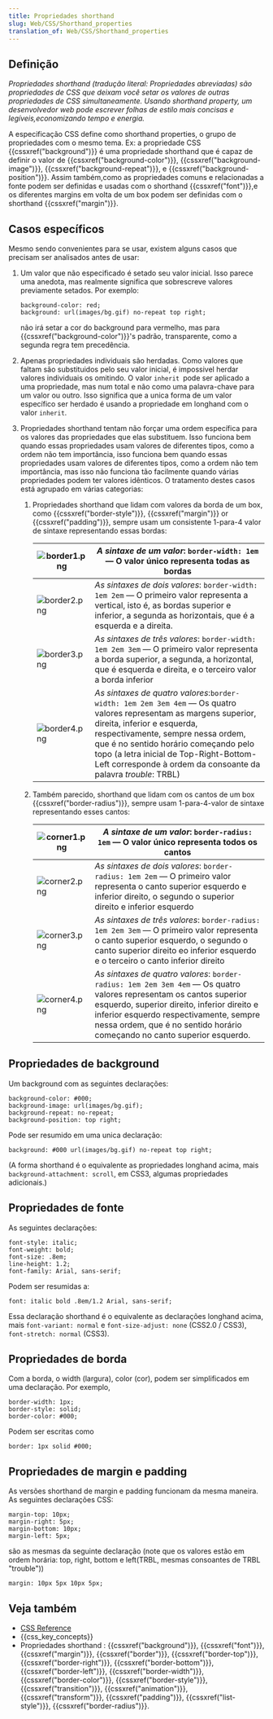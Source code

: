 ```yaml
---
title: Propriedades shorthand
slug: Web/CSS/Shorthand_properties
translation_of: Web/CSS/Shorthand_properties
---
```

## Definição

_Propriedades shorthand (tradução literal: Propriedades abreviadas) são propriedades de CSS que deixam você setar os valores de outras propriedades de CSS simultaneamente. Usando shorthand property, um desenvolvedor web pode escrever folhas de estilo mais concisas e legíveis,economizando tempo e energia._

A especificação CSS define como shorthand properties, o grupo de propriedades com o mesmo tema. Ex: a propriedade CSS {{cssxref("background")}} é uma propriedade shorthand que é capaz de definir o valor de {{cssxref("background-color")}}, {{cssxref("background-image")}}, {{cssxref("background-repeat")}}, e {{cssxref("background-position")}}. Assim também,como as propriedades comuns e relacionadas a fonte podem ser definidas e usadas com o shorthand {{cssxref("font")}},e os diferentes margins em volta de um box podem ser definidas com o shorthand {{cssxref("margin")}}.

## Casos específicos

Mesmo sendo convenientes para se usar, existem alguns casos que precisam ser analisados antes de usar:

1.  Um valor que não especificado é setado seu valor inicial. Isso parece uma anedota, mas realmente significa que sobrescreve valores previamente setados. Por exemplo:

        background-color: red;
        background: url(images/bg.gif) no-repeat top right;

    não irá setar a cor do background para vermelho, mas para {{cssxref("background-color")}}'s padrão, transparente, como a segunda regra tem precedência.

2.  Apenas propriedades individuais são herdadas. Como valores que faltam são substituidos pelo seu valor inicial, é impossivel herdar valores individuais os omitindo. O valor `inherit `pode ser aplicado a uma propriedade, mas num total e não como uma palavra-chave para um valor ou outro. Isso significa que a unica forma de um valor específico ser herdado é usando a propriedade em longhand com o valor `inherit`.
3.  Propriedades shorthand tentam não forçar uma ordem específica para os valores das propriedades que elas substituem. Isso funciona bem quando essas propriedades usam valores de diferentes tipos, como a ordem não tem importância, isso funciona bem quando essas propriedades usam valores de diferentes tipos, como a ordem não tem importância, mas isso não funciona tão facilmente quando várias propriedades podem ter valores idênticos. O tratamento destes casos está agrupado em várias categorias:

    1.  Propriedades shorthand que lidam com valores da borda de um box, como {{cssxref("border-style")}}, {{cssxref("margin")}} or {{cssxref("padding")}}, sempre usam um consistente 1-para-4 valor de sintaxe representando essas bordas:

        | ![border1.png](/files/3646/border1.png) | _A sintaxe de um valor_: `border-width: 1em` — O valor único representa todas as bordas                                                                                                                                                                                                                                                     |
        | --------------------------------------- | ------------------------------------------------------------------------------------------------------------------------------------------------------------------------------------------------------------------------------------------------------------------------------------------------------------------------------------------- |
        | ![border2.png](/files/3647/border2.png) | _As sintaxes de dois valores_: `border-width: 1em 2em` — O primeiro valor representa a vertical, isto é, as bordas superior e inferior, a segunda as horizontais, que é a esquerda e a direita.                                                                                                                                             |
        | ![border3.png](/files/3648/border3.png) | _As sintaxes de três valores_: `border-width: 1em 2em 3em` — O primeiro valor representa a borda superior, a segunda, a horizontal, que é esquerda e direita, e o terceiro valor a borda inferior                                                                                                                                           |
        | ![border4.png](/files/3649/border4.png) | _As sintaxes de quatro valores_:`border-width: 1em 2em 3em 4em` — Os quatro valores representam as margens superior, direita, inferior e esquerda, respectivamente, sempre nessa ordem, que é no sentido horário começando pelo topo (a letra inicial de Top-Right-Bottom-Left corresponde à ordem da consoante da palavra _trouble_: TRBL) |

    2.  Também parecido, shorthand que lidam com os cantos de um box {{cssxref("border-radius")}}, sempre usam 1-para-4-valor de sintaxe representando esses cantos:

        | ![corner1.png](/files/3650/corner1.png) | _A sintaxe de um valor_: `border-radius: 1em` — O valor único representa todos os cantos                                                                                                                                                                                                  |
        | --------------------------------------- | ----------------------------------------------------------------------------------------------------------------------------------------------------------------------------------------------------------------------------------------------------------------------------------------- |
        | ![corner2.png](/files/3651/corner2.png) | _As sintaxes de dois valores_: `border-radius: 1em 2em` — O primeiro valor representa o canto superior esquerdo e inferior direito, o segundo o superior direito e inferior esquerdo                                                                                                      |
        | ![corner3.png](/files/3652/corner3.png) | _As sintaxes de três valores_: `border-radius: 1em 2em 3em` — O primeiro valor representa o canto superior esquerdo, o segundo o canto superior direito eo inferior esquerdo e o terceiro o canto inferior direito                                                                        |
        | ![corner4.png](/files/3653/corner4.png) | _As sintaxes de quatro valores_: `border-radius: 1em 2em 3em 4em` — Os quatro valores representam os cantos superior esquerdo, superior direito, inferior direito e inferior esquerdo respectivamente, sempre nessa ordem, que é no sentido horário começando no canto superior esquerdo. |

## Propriedades de background

Um background com as seguintes declarações:

    background-color: #000;
    background-image: url(images/bg.gif);
    background-repeat: no-repeat;
    background-position: top right;

Pode ser resumido em uma unica declaração:

    background: #000 url(images/bg.gif) no-repeat top right;

(A forma shorthand é o equivalente as propriedades longhand acima, mais `background-attachment: scroll`, em CSS3, algumas propriedades adicionais.)

## Propriedades de fonte

As seguintes declarações:

    font-style: italic;
    font-weight: bold;
    font-size: .8em;
    line-height: 1.2;
    font-family: Arial, sans-serif;

Podem ser resumidas a:

    font: italic bold .8em/1.2 Arial, sans-serif;

Essa declaração shorthand é o equivalente as declarações longhand acima, mais `font-variant: normal` e `font-size-adjust: none` (CSS2.0 / CSS3), `font-stretch: normal` (CSS3).

## Propriedades de borda

Com a borda, o width (largura), color (cor), podem ser simplificados em uma declaração. Por exemplo,

    border-width: 1px;
    border-style: solid;
    border-color: #000;

Podem ser escritas como

    border: 1px solid #000;

## Propriedades de margin e padding

As versões shorthand de margin e padding funcionam da mesma maneira. As seguintes declarações CSS:

    margin-top: 10px;
    margin-right: 5px;
    margin-bottom: 10px;
    margin-left: 5px;

são as mesmas da seguinte declaração (note que os valores estão em ordem horária: top, right, bottom e left(TRBL, mesmas consoantes de TRBL "trouble"))

    margin: 10px 5px 10px 5px;

## Veja também

- [CSS Reference](/pt-BR/docs/CSS/CSS_Reference "CSS Reference")
- {{css_key_concepts}}
- Propriedades shorthand : {{cssxref("background")}}, {{cssxref("font")}}, {{cssxref("margin")}}, {{cssxref("border")}}, {{cssxref("border-top")}}, {{cssxref("border-right")}}, {{cssxref("border-bottom")}}, {{cssxref("border-left")}}, {{cssxref("border-width")}}, {{cssxref("border-color")}}, {{cssxref("border-style")}}, {{cssxref("transition")}}, {{cssxref("animation")}}, {{cssxref("transform")}}, {{cssxref("padding")}}, {{cssxref("list-style")}}, {{cssxref("border-radius")}}.
